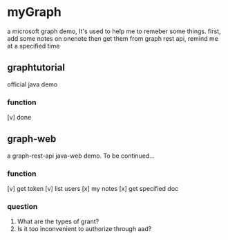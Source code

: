 # myGraph
a microsoft graph demo, It's used to help me to remeber some things.
first, add some notes on onenote
then get them from graph rest api, remind me at a specified time

## graphtutorial
official java demo
### function
[v] done

## graph-web
a graph-rest-api java-web demo.
To be continued...
### function
[v] get token
[v] list users
[x] my notes
[x] get specified doc

### question
1. What are the types of grant?
2. Is it too inconvenient to authorize through aad?
